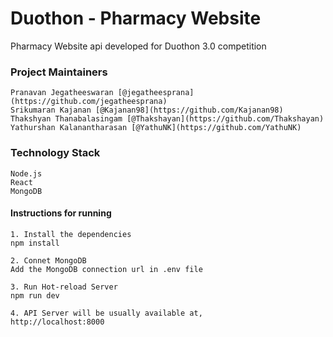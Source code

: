 # Duothon - Pharmacy Website

Pharmacy Website api developed for Duothon 3.0 competition

### Project Maintainers
	Pranavan Jegatheeswaran [@jegatheesprana](https://github.com/jegatheesprana)
    Srikumaran Kajanan [@Kajanan98](https://github.com/Kajanan98)
    Thakshyan Thanabalasingam [@Thakshayan](https://github.com/Thakshayan)
    Yathurshan Kalanantharasan [@YathuNK](https://github.com/YathuNK)

### Technology Stack
	Node.js
    React
    MongoDB

#### Instructions for running
	1. Install the dependencies
	npm install

    2. Connet MongoDB 
    Add the MongoDB connection url in .env file

	3. Run Hot-reload Server
	npm run dev

	4. API Server will be usually available at,
	http://localhost:8000